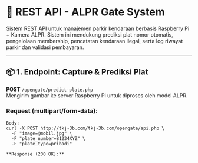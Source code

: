 # 🚗 REST API - ALPR Gate System

Sistem REST API untuk manajemen parkir kendaraan berbasis Raspberry Pi + Kamera ALPR. Sistem ini mendukung prediksi plat nomor otomatis, pengelolaan membership, pencatatan kendaraan ilegal, serta log riwayat parkir dan validasi pembayaran.

---

## 📦 1. Endpoint: Capture & Prediksi Plat

**POST** `/opengate/predict-plate.php`  
Mengirim gambar ke server Raspberry Pi untuk diproses oleh model ALPR.

### Request (multipart/form-data):
```http
Body:
curl -X POST http://tkj-3b.com/tkj-3b.com/opengate/api.php \
  -F "image=@mobil.jpg" \
  -F "plate_number=B1234XYZ" \
  -F "plate_type=pribadi"

**Response (200 OK):**